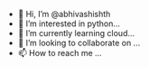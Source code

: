 - 👋 Hi, I’m @abhivashishth
- 👀 I’m interested in python...
- 🌱 I’m currently learning cloud...
- 💞️ I’m looking to collaborate on ...
- 📫 How to reach me ...

<!---
abhivashishth/abhivashishth is a ✨ special ✨ repository because its `README.md` (this file) appears on your GitHub profile.
You can click the Preview link to take a look at your changes.
--->
